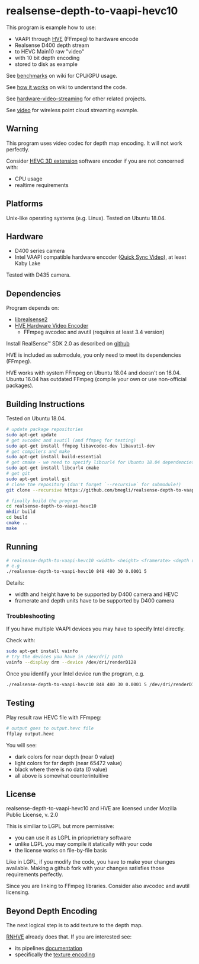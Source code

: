 # realsense-depth-to-vaapi-hevc10

This program is example how to use:
 - VAAPI through [HVE](https://github.com/bmegli/hardware-video-encoder) (FFmpeg) to hardware encode
 - Realsense D400 depth stream
 - to HEVC Main10 raw "video"
 - with 10 bit depth encoding
 - stored to disk as example
 
See [benchmarks](https://github.com/bmegli/realsense-depth-to-vaapi-hevc10/wiki/Benchmarks) on wiki for CPU/GPU usage.

See [how it works](https://github.com/bmegli/realsense-depth-to-vaapi-hevc10/wiki/How-it-works) on wiki to understand the code.

See [hardware-video-streaming](https://github.com/bmegli/hardware-video-streaming) for other related projects.

See [video](http://www.youtube.com/watch?v=qnTxhfNW-_4) for wireless point cloud streaming example.

## Warning

This program uses video codec for depth map encoding. It will not work perfectly.

Consider [HEVC 3D extension](https://hevc.hhi.fraunhofer.de/3dhevc) software encoder if you are not concerned with:
- CPU usage
- realtime requirements

## Platforms 

Unix-like operating systems (e.g. Linux).
Tested on Ubuntu 18.04.

## Hardware

- D400 series camera
- Intel VAAPI compatible hardware encoder ([Quick Sync Video](https://ark.intel.com/Search/FeatureFilter?productType=processors&QuickSyncVideo=true)), at least Kaby Lake

Tested with D435 camera.

## Dependencies

Program depends on:
- [librealsense2](https://github.com/IntelRealSense/librealsense) 
- [HVE Hardware Video Encoder](https://github.com/bmegli/hardware-video-encoder)
   - FFmpeg avcodec and avutil (requires at least 3.4 version)

Install RealSense™ SDK 2.0 as described on [github](https://github.com/IntelRealSense/librealsense) 

HVE is included as submodule, you only need to meet its dependencies (FFmpeg).

HVE works with system FFmpeg on Ubuntu 18.04 and doesn't on 16.04.
Ubuntu 16.04 has outdated FFmpeg (compile your own or use non-official packages).

## Building Instructions

Tested on Ubuntu 18.04.

``` bash
# update package repositories
sudo apt-get update 
# get avcodec and avutil (and ffmpeg for testing)
sudo apt-get install ffmpeg libavcodec-dev libavutil-dev
# get compilers and make
sudo apt-get install build-essential
# get cmake - we need to specify libcurl4 for Ubuntu 18.04 dependencies problem
sudo apt-get install libcurl4 cmake
# get git
sudo apt-get install git
# clone the repository (don't forget `--recursive` for submodule!)
git clone --recursive https://github.com/bmegli/realsense-depth-to-vaapi-hevc10.git

# finally build the program
cd realsense-depth-to-vaapi-hevc10
mkdir build
cd build
cmake ..
make
```

## Running 

``` bash
# realsense-depth-to-vaapi-hevc10 <width> <height> <framerate> <depth units> <seconds> [device]
# e.g
./realsense-depth-to-vaapi-hevc10 848 480 30 0.0001 5
```

Details:
- width and height have to be supported by D400 camera and HEVC
- framerate and depth units have to be supported by D400 camera

### Troubleshooting

If you have multiple VAAPI devices you may have to specify Intel directly.

Check with:
```bash
sudo apt-get install vainfo
# try the devices you have in /dev/dri/ path
vainfo --display drm --device /dev/dri/renderD128
```

Once you identify your Intel device run the program, e.g.

```bash
./realsense-depth-to-vaapi-hevc10 848 480 30 0.0001 5 /dev/dri/renderD128
```

## Testing

Play result raw HEVC file with FFmpeg:

``` bash
# output goes to output.hevc file
ffplay output.hevc
```

You will see:
- dark colors for near depth (near 0 value)
- light colors for far depth (near 65472 value)
- black where there is no data (0 value)
- all above is somewhat counterintuitive

## License

realsense-depth-to-vaapi-hevc10 and HVE are licensed under Mozilla Public License, v. 2.0

This is similiar to LGPL but more permissive:
- you can use it as LGPL in prioprietrary software
- unlike LGPL you may compile it statically with your code
- the license works on file-by-file basis

Like in LGPL, if you modify the code, you have to make your changes available.
Making a github fork with your changes satisfies those requirements perfectly.

Since you are linking to FFmpeg libraries. Consider also avcodec and avutil licensing.

## Beyond Depth Encoding

The next logical step is to add texture to the depth map.

[RNHVE](https://github.com/bmegli/realsense-network-hardware-video-encoder) already does that. If you are interested see:
- its pipelines [documentation](https://github.com/bmegli/realsense-network-hardware-video-encoder/wiki/How-it-works#encoding-pipelines)
- specifically the [texture encoding](https://github.com/bmegli/realsense-network-hardware-video-encoder/wiki/Infrared-encoding-in-P010LE-UV-plane)
